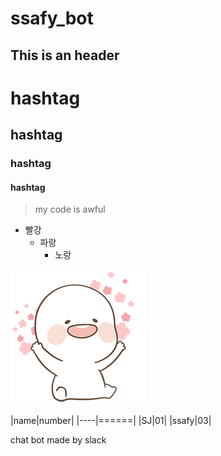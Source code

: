 # ssafy_bot

This is an header
-------------------

# hashtag
## hashtag
### hashtag
#### hashtag

> my code is awful

*  빨강
   * 파랑
     * 노랑
     
![](https://raw.githubusercontent.com/Jeuni/ssafy_bot/master/512105de7c1c366a8706429f2655a43a617ea012db208c18f6e83b1a90a7baa7.png)


|name|number|
|----|======|
|SJ|01|
|ssafy|03|

chat bot made by slack
